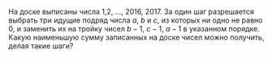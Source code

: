 На доске выписаны числа 1,2, $\ldots$, 2016, 2017. За один шаг разрешается выбрать три идущие подряд числа $a$, $b$ и $c$, из которых ни одно не равно 0, и заменить их на тройку чисел $b-1$, $c-1$, $a-1$ в указанном порядке. Какую наименьшую сумму записанных на доске чисел можно получить, делая такие шаги?